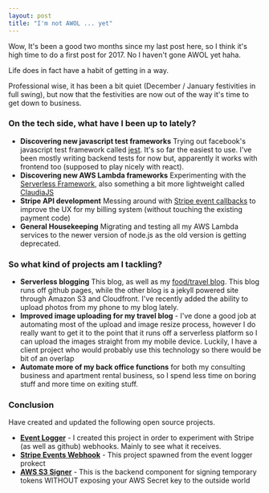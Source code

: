 ```yaml
---
layout: post
title: "I'm not AWOL ... yet"
---
```


Wow, It's been a good two months since my last post here, so I think it's high time to do a first post for 2017. No I haven't gone AWOL yet haha.

Life does in fact have a habit of getting in a way.

Professional wise, it has been a bit quiet (December / January festivities in full swing),
but now that the festivities are now out of the way it's time to get down to business.

### On the tech side, what have I been up to lately?

* **Discovering new javascript test frameworks** Trying out facebook's javascript test framework called [jest](http://facebook.github.io/jest). It's so far the easiest to use. I've been mostly writing backend tests for now but, apparently it works with frontend too (supposed to play nicely with react).
* **Discovering new AWS Lambda frameworks** Experimenting with the [Serverless Framework](https://serverless.com/), also something a bit more lightweight called [ClaudiaJS](https://claudiajs.com/)
* **Stripe API development** Messing around with [Stripe event callbacks](https://github.com/nolim1t/stripe-events-webhook) to improve the UX for my billing system (without touching the existing payment code)
* **General Housekeeping** Migrating and testing all my AWS Lambda services to the newer version of node.js as the old version is getting deprecated.

### So what kind of projects am I tackling?

* **Serverless blogging** This blog, as well as my [food/travel blog](https://itinerantfoodie.com). This blog runs off github pages, while the other blog is a jekyll powered site through Amazon S3 and Cloudfront. I've recently added the ability to upload photos from my phone to my blog lately.
* **Improved image uploading for my travel blog** - I've done a good job at automating most of the upload and image resize process, however I do really want to get it to the point that it runs off a serverless platform so I can upload the images straight from my mobile device. Luckily, I have a client project who would probably use this technology so there would be bit of an overlap
* **Automate more of my back office functions** for both my consulting business and apartment rental business, so I spend less time on boring stuff and more time on exiting stuff.

### Conclusion

Have created and updated the following open source projects.

* [**Event Logger**](https://github.com/nolim1t/event-logger) - I created this project in order to experiment with Stripe (as well as github) webhooks. Mainly to see what it receives.
* [**Stripe Events Webhook**](https://github.com/nolim1t/stripe-events-webhook) - This project spawned from the event logger prokect
* [**AWS S3 Signer**](https://github.com/nolim1t/aws-s3-policy-signer-api) - This is the backend component for signing temporary tokens WITHOUT exposing your AWS Secret key to the outside world
